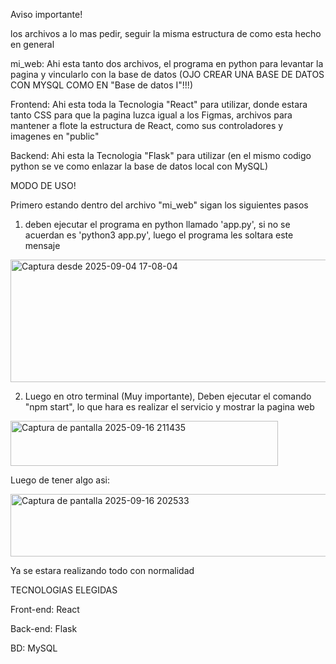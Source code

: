 Aviso importante!

los archivos a lo mas pedir, seguir la misma estructura de como esta hecho en general

mi_web: Ahi esta tanto dos archivos, el programa en python para levantar la pagina y vincularlo con la base de datos (OJO CREAR UNA BASE DE DATOS CON MYSQL COMO EN "Base de datos I"!!!)

Frontend: Ahi esta toda la Tecnologia "React" para utilizar, donde estara tanto CSS para que la pagina luzca igual a los Figmas, archivos para mantener a flote la estructura de React, como sus controladores y imagenes en "public"

Backend: Ahi esta la Tecnologia "Flask" para utilizar (en el mismo codigo python se ve como enlazar la base de datos local con MySQL)

MODO DE USO!

Primero estando dentro del archivo "mi_web" sigan los siguientes pasos
1) deben ejecutar el programa en python llamado 'app.py', si no se acuerdan es 'python3 app.py', luego el programa les soltara este mensaje 

<img width="1229" height="196" alt="Captura desde 2025-09-04 17-08-04" src="https://github.com/user-attachments/assets/1fe5b95c-e651-41eb-bbcb-7631304b6066" />

2) Luego en otro terminal (Muy importante), Deben ejecutar el comando "npm start", lo que hara es realizar el servicio y mostrar la pagina web

<img width="428" height="72" alt="Captura de pantalla 2025-09-16 211435" src="https://github.com/user-attachments/assets/a02eac31-33e6-4f88-9b7f-952272818fe8" />

Luego de tener algo asi:

<img width="980" height="100" alt="Captura de pantalla 2025-09-16 202533" src="https://github.com/user-attachments/assets/799e508b-f8d4-42de-9d9f-51b12c787677" />

Ya se estara realizando todo con normalidad


TECNOLOGIAS ELEGIDAS

Front-end: React

Back-end: Flask

BD: MySQL
